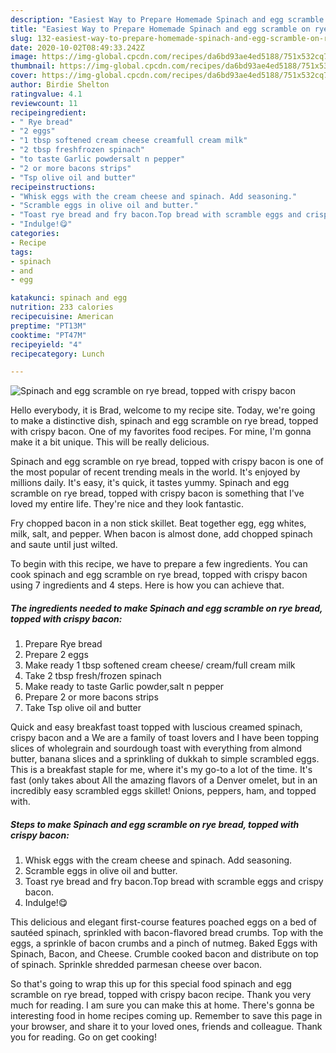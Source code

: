 ```yaml
---
description: "Easiest Way to Prepare Homemade Spinach and egg scramble on rye bread, topped with crispy bacon"
title: "Easiest Way to Prepare Homemade Spinach and egg scramble on rye bread, topped with crispy bacon"
slug: 132-easiest-way-to-prepare-homemade-spinach-and-egg-scramble-on-rye-bread-topped-with-crispy-bacon
date: 2020-10-02T08:49:33.242Z
image: https://img-global.cpcdn.com/recipes/da6bd93ae4ed5188/751x532cq70/spinach-and-egg-scramble-on-rye-bread-topped-with-crispy-bacon-recipe-main-photo.jpg
thumbnail: https://img-global.cpcdn.com/recipes/da6bd93ae4ed5188/751x532cq70/spinach-and-egg-scramble-on-rye-bread-topped-with-crispy-bacon-recipe-main-photo.jpg
cover: https://img-global.cpcdn.com/recipes/da6bd93ae4ed5188/751x532cq70/spinach-and-egg-scramble-on-rye-bread-topped-with-crispy-bacon-recipe-main-photo.jpg
author: Birdie Shelton
ratingvalue: 4.1
reviewcount: 11
recipeingredient:
- " Rye bread"
- "2 eggs"
- "1 tbsp softened cream cheese creamfull cream milk"
- "2 tbsp freshfrozen spinach"
- "to taste Garlic powdersalt n pepper"
- "2 or more bacons strips"
- "Tsp olive oil and butter"
recipeinstructions:
- "Whisk eggs with the cream cheese and spinach. Add seasoning."
- "Scramble eggs in olive oil and butter."
- "Toast rye bread and fry bacon.Top bread with scramble eggs and crispy bacon."
- "Indulge!😋"
categories:
- Recipe
tags:
- spinach
- and
- egg

katakunci: spinach and egg 
nutrition: 233 calories
recipecuisine: American
preptime: "PT13M"
cooktime: "PT47M"
recipeyield: "4"
recipecategory: Lunch

---
```



![Spinach and egg scramble on rye bread, topped with crispy bacon](https://img-global.cpcdn.com/recipes/da6bd93ae4ed5188/751x532cq70/spinach-and-egg-scramble-on-rye-bread-topped-with-crispy-bacon-recipe-main-photo.jpg)

Hello everybody, it is Brad, welcome to my recipe site. Today, we're going to make a distinctive dish, spinach and egg scramble on rye bread, topped with crispy bacon. One of my favorites food recipes. For mine, I'm gonna make it a bit unique. This will be really delicious.

Spinach and egg scramble on rye bread, topped with crispy bacon is one of the most popular of recent trending meals in the world. It's enjoyed by millions daily. It's easy, it's quick, it tastes yummy. Spinach and egg scramble on rye bread, topped with crispy bacon is something that I've loved my entire life. They're nice and they look fantastic.

Fry chopped bacon in a non stick skillet. Beat together egg, egg whites, milk, salt, and pepper. When bacon is almost done, add chopped spinach and saute until just wilted.


To begin with this recipe, we have to prepare a few ingredients. You can cook spinach and egg scramble on rye bread, topped with crispy bacon using 7 ingredients and 4 steps. Here is how you can achieve that.

<!--inarticleads1-->

##### The ingredients needed to make Spinach and egg scramble on rye bread, topped with crispy bacon:

1. Prepare  Rye bread
1. Prepare 2 eggs
1. Make ready 1 tbsp softened cream cheese/ cream/full cream milk
1. Take 2 tbsp fresh/frozen spinach
1. Make ready to taste Garlic powder,salt n pepper
1. Prepare 2 or more bacons strips
1. Take Tsp olive oil and butter


Quick and easy breakfast toast topped with luscious creamed spinach, crispy bacon and a We are a family of toast lovers and I have been topping slices of wholegrain and sourdough toast with everything from almond butter, banana slices and a sprinkling of dukkah to simple scrambled eggs. This is a breakfast staple for me, where it&#39;s my go-to a lot of the time. It&#39;s fast (only takes about All the amazing flavors of a Denver omelet, but in an incredibly easy scrambled eggs skillet! Onions, peppers, ham, and topped with. 

<!--inarticleads2-->

##### Steps to make Spinach and egg scramble on rye bread, topped with crispy bacon:

1. Whisk eggs with the cream cheese and spinach. Add seasoning.
1. Scramble eggs in olive oil and butter.
1. Toast rye bread and fry bacon.Top bread with scramble eggs and crispy bacon.
1. Indulge!😋


This delicious and elegant first-course features poached eggs on a bed of sautéed spinach, sprinkled with bacon-flavored bread crumbs. Top with the eggs, a sprinkle of bacon crumbs and a pinch of nutmeg. Baked Eggs with Spinach, Bacon, and Cheese. Crumble cooked bacon and distribute on top of spinach. Sprinkle shredded parmesan cheese over bacon. 

So that's going to wrap this up for this special food spinach and egg scramble on rye bread, topped with crispy bacon recipe. Thank you very much for reading. I am sure you can make this at home. There's gonna be interesting food in home recipes coming up. Remember to save this page in your browser, and share it to your loved ones, friends and colleague. Thank you for reading. Go on get cooking!
